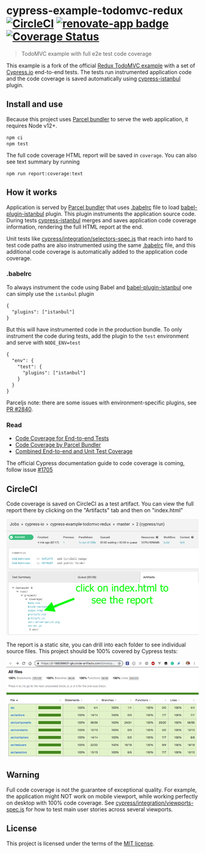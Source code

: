# cypress-example-todomvc-redux [![CircleCI](https://circleci.com/gh/cypress-io/cypress-example-todomvc-redux.svg?style=svg)](https://circleci.com/gh/cypress-io/cypress-example-todomvc-redux) [![renovate-app badge][renovate-badge]][renovate-app] [![Coverage Status](https://coveralls.io/repos/github/cypress-io/cypress-example-todomvc-redux/badge.svg?branch=master)](https://coveralls.io/github/cypress-io/cypress-example-todomvc-redux?branch=master)
> TodoMVC example with full e2e test code coverage

This example is a fork of the official [Redux TodoMVC example](https://github.com/reduxjs/redux/tree/master/examples/todomvc) with a set of [Cypress.io](https://www.cypress.io) end-to-end tests. The tests run instrumented application code and the code coverage is saved automatically using [cypress-istanbul](https://github.com/cypress-io/cypress-istanbul) plugin.

## Install and use

Because this project uses [Parcel bundler](https://parceljs.org) to serve the web application, it requires Node v12+.

```shell
npm ci
npm test
```

The full code coverage HTML report will be saved in `coverage`. You can also see text summary by running

```shell
npm run report:coverage:text
```

## How it works

Application is served by [Parcel bundler](https://parceljs.org) that uses [.babelrc](.babelrc) file to load [babel-plugin-istanbul](https://github.com/istanbuljs/babel-plugin-istanbul) plugin. This plugin instruments the application source code. During tests [cypress-istanbul](https://github.com/cypress-io/cypress-istanbul) merges and saves application code coverage information, rendering the full HTML report at the end.

Unit tests like [cypress/integration/selectors-spec.js](cypress/integration/selectors-spec.js) that reach into hard to test code paths are also instrumented using the same [.babelrc](.babelrc) file, and this additional code coverage is automatically added to the application code coverage.

### .babelrc

To always instrument the code using Babel and [babel-plugin-istanbul](https://github.com/istanbuljs/babel-plugin-istanbul) one can simply use the `istanbul` plugin

```
{
  "plugins": ["istanbul"]
}
```

But this will have instrumented code in the production bundle. To only instrument the code during tests, add the plugin to the `test` environment and serve with `NODE_ENV=test`

```
{
  "env": {
    "test": {
      "plugins": ["istanbul"]
    }
  }
}
```

Parceljs note: there are some issues with environment-specific plugins, see [PR #2840](https://github.com/parcel-bundler/parcel/pull/2840).

### Read

- [Code Coverage for End-to-end Tests](https://glebbahmutov.com/blog/code-coverage-for-e2e-tests/)
- [Code Coverage by Parcel Bundler](https://glebbahmutov.com/blog/code-coverage-by-parcel/)
- [Combined End-to-end and Unit Test Coverage](https://glebbahmutov.com/blog/combined-end-to-end-and-unit-test-coverage/)

The official Cypress documentation guide to code coverage is coming, follow issue [#1705](https://github.com/cypress-io/cypress-documentation/issues/1705)

## CircleCI

Code coverage is saved on CircleCI as a test artifact. You can view the full report there by clicking on the "Artifacts" tab and then on "index.html"

![Code coverage artifact](images/circle-report.png)

The report is a static site, you can drill into each folder to see individual source files. This project should be 100% covered by Cypress tests:

![100% code coverage](images/100.png)

## Warning

Full code coverage is not the guarantee of exceptional quality. For example, the application might NOT work on mobile viewport, while working perfectly on desktop with 100% code coverage. See [cypress/integration/viewports-spec.js](cypress/integration/viewports-spec.js) for how to test main user stories across several viewports.

## License

This project is licensed under the terms of the [MIT license](/LICENSE.md).

[renovate-badge]: https://img.shields.io/badge/renovate-app-blue.svg
[renovate-app]: https://renovateapp.com/
